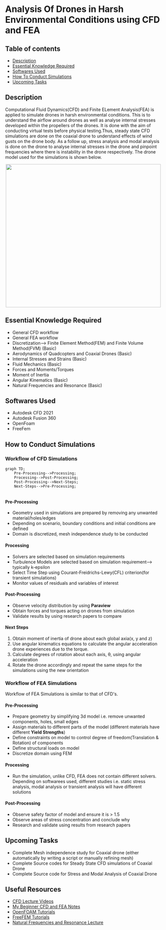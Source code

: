 # Analysis Of Drones in Harsh Environmental Conditions using CFD and FEA
## Table of contents

* [Description](#description)
* [Essential Knowledge Required](#essential-knowledge-required)
* [Softwares Used](#softwares-used)
* [How To Conduct Simulations](#how-to-conduct-simulations)
* [Upcoming Tasks](#upcoming-tasks)


## Description 
Computational Fluid Dynamics(CFD) and Finite ELement Analysis(FEA) is applied to simulate drones in harsh environmental conditions. This is to understand the airflow around drones as well as analyse internal stresses developed within the propellers of the drones. It is done with the aim of conducting virtual tests before physical testing.Thus, steady state CFD simulations are done on the coaxial drone to understand effects of wind gusts on the drone body. As a follow up, stress analysis and modal analysis is done on the drone to analyse internal stresses in the drone and pinpoint frequencies where there is instability in the drone respectively. The drone model used for the simulations is shown below. 

<p align="center">
  <img width="500" height="460" src="https://user-images.githubusercontent.com/58727564/207768601-baebc290-835f-4f85-bf19-1c5e8e861ebc.png">
</p>


## Essential Knowledge Required
* General CFD workflow
* General FEA workflow
* Discretization--> Finite Element Method(FEM) and Finite Volume Method(FVM) (Basic)
* Aerodynamics of Quadcopters and Coaxial Drones (Basic)
* Internal Stresses and Strains (Basic)
* Fluid Mechanics (Basic) 
* Forces and Moments/Torques 
* Moment of Inertia
* Angular Kinematics (Basic)  
* Natural Frequencies and Resonance (Basic) 

## Softwares Used 
* Autodesk CFD 2021
* Autodesk Fusion 360 
* OpenFoam 
* FreeFem 


## How to Conduct Simulations
### Workflow of CFD Simulations 

```mermaid
graph TD;
    Pre-Processing-->Processing;
    Processing-->Post-Processing;
    Post-Processing-->Next-Steps;
    Next-Steps-->Pre-Processing;
    
```
#### Pre-Processing 
* Geometry used in simulations are prepared by removing any unwanted material/holes/edges  
* Depending on scenario, boundary conditions and initial conditions are defined 
* Domain is discretized, mesh independence study to be conducted

#### Processing 
* Solvers are selected based on simulation requirements 
* Turbulence Models are selected based on simulation requirement--> typically k-epsilon
* Select Time Step using Courant-Freidrichs-Lewy(CFL) criterion(for transient simulations) 
* Monitor values of residuals and variables of interest 

#### Post-Processing 
* Observe velocity distribution by using **Paraview** 
* Obtain forces and torques acting on drones from simulation
* Validate results by using research papers to compare  

#### Next Steps 
1. Obtain moment of inertia of drone about each global axia(x, y and z) 
2. Use angular kinematics equations to calculate the angular acceleration drone experiences due to the torque. 
3. Calculate degrees of rotation about each axis, θ, using angular acceleration 
4. Rotate the drone accordingly and repeat the same steps for the simulations using the new orientation

### Workflow of FEA Simulations 
Workflow of FEA Simulations is similar to that of CFD's.

#### Pre-Processing 
* Prepare geometry by simplifying 3d model i.e. remove unwanted components, holes, small edges 
* Assign materials to different parts of the model (different materials have different **Yield Strengths**) 
* Define constraints on model to control degree of freedom(Translation & Rotation) of components 
* Define structural loads on model 
* Discretize domain using FEM

#### Processing 
* Run the simulation, unlike CFD, FEA does not contain different solvers. Depending on softwarees used, different studies i.e. static stress analysis, modal analysis or transient analysis will have different solutions

#### Post-Processing
* Observe safety factor of model and ensure it is > 1.5 
* Observe areas of stress concentration and conclude why 
* Research and validate using results from research papers

## Upcoming Tasks
* Complete Mesh independence study for Coaxial drone (either automatically by writing a script or manually refining mesh)
* Complete Source codes for Steady State CFD simulations of Coaxial Drone 
* Complete Source code for Stress and Modal Analysis of Coaxial Drone  

## Useful Resources
* [CFD Lecture Videos](https://www.youtube.com/@fluidmechanics101) 
* [My Beginner CFD and FEA Notes](https://docs.google.com/document/d/1XW_Lc4cf8SOezIlxcTdriGmZuJqpQ40c5-uJfjIPsYc/edit?usp=sharing)  
* [OpenFOAM Tutorials](https://www.openfoam.com/documentation/tutorial-guide) 
* [FreeFEM Tutorials](https://doc.freefem.org/tutorials/index.html#tutorial) 
* [Natural Frequencies and Resonance Lecture](https://www.youtube.com/watch?v=5I67zUzhv6Q) 


 

